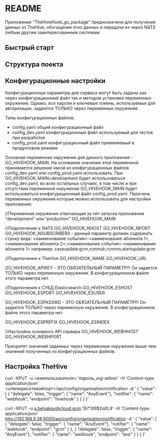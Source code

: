 # README

Приложение "TheHiveHook_go_package" преднозначено для получения данных от TheHive, обогащения этих данных
и передачи их через NATS любым другим заинтересованным системам

## Быстрый старт

## Структура поекта

## Конфигурационные настройки

Конфигурационные параметры для сервиса могут быть заданы как через конфигурационный файл так и методом установки переменных окружения. Однако, все пароли и
ключевые токены, используемые для авторизации, задаются ТОЛЬКО через переменные окружения.

Типы конфигурационных файлов:

- config.yaml общий конфигурационный файл
- config_dev.yaml конфигурационный файл используемый для тестов при разработке
- config_prod.yaml конфигурационный файл применяемый в продуктовом режиме

Основная переменная окружения для данного приложения - GO_HIVEHOOK_MAIN. На основании значения этой переменной принимается решение какой из конфигурационных файлов config_dev.yaml или config_prod.yaml использовать. При GO_HIVEHOOK_MAIN=development будет использоваться config_dev.yaml, во всех остальных случаях, в том числе и при отсутствии переменной окружения GO_HIVEHOOK_MAIN будет использоваться конфигурационный файл config_prod.yaml. Перечень переменных окружения которые можно использовать для настройки приложения:

//Переменная окружения отвечающая за тип запуска приложения "development" или "production"
GO_HIVEHOOK_MAIN

//Подключение к NATS
GO_HIVEHOOK_NHOST
GO_HIVEHOOK_NPORT
GO_HIVEHOOK_NSUBSCRIBERS - данный параметр должен содержать строку вида:
<наименование события>:<наименование абонента 1>,<наименование абонента 2>;<наименование события>:<наименование абонента 1>
например:
caseupdate:gcm,rcmmsk,rcmnvs;alertupdate:gcm

//Подключение к TheHive
GO_HIVEHOOK_NAME
GO_HIVEHOOK_URL

GO_HIVEHOOK_APIKEY - ЭТО ОБЯЗАТЕЛЬНЫЙ ПАРАМЕТР!!!
Он задается ТОЛЬКО через переменную окружения. В конфигурационном
файле этого параметра нет.

//Подключение к СУБД Elasticsearch
GO_HIVEHOOK_ESHOST
GO_HIVEHOOK_ESPORT
GO_HIVEHOOK_ESUSER

GO_HIVEHOOK_ESPASSWD - ЭТО ОБЯЗАТЕЛЬНЫЙ ПАРАМЕТР!!! Он задается ТОЛЬКО через переменную окружения. В конфигурационном
файле этого параметра нет.

GO_HIVEHOOK_ESPREFIX
GO_HIVEHOOK_ESINDEX

//Настройки основного API сервера
GO_HIVEHOOK_WEBHHOST
GO_HIVEHOOK_WEBHPORT

Приоритет значений заданных через переменные окружения выше чем значений полученных из конфигурационных файлов.

## Настройка TheHive

curl -XPUT -u <имя*пользователя>:'пароль_org-admin' -H 'Content-type: application/json' <url*или*ip*и*сетевой*порт>/api/config/organisation/notification -d '
{
"value": [
{
"delegate": false,
"trigger": { "name": "AnyEvent"},
"notifier": { "name": "webhook", "endpoint": "hivehook" }
}
]
}'

curl -XPUT -u a.belyakov@cloud.gcm:'Dr\*3t9$2q0L9' -H 'Content-type: application/json' http://192.168.9.38:9000/api/config/organisation/notification -d '
{
"value": [
{
"delegate": false,
"trigger": { "name": "AnyEvent"},
"notifier": { "name": "webhook", "endpoint": "gcm" }
},
{
"delegate": false,
"trigger": { "name": "AnyEvent"},
"notifier": { "name": "webhook", "endpoint": "test" }
}
]
}'
